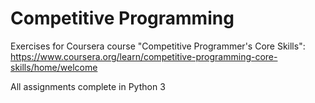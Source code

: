 # Competitive Programming

Exercises for Coursera course "Competitive Programmer's Core Skills":
https://www.coursera.org/learn/competitive-programming-core-skills/home/welcome 

All assignments complete in Python 3
